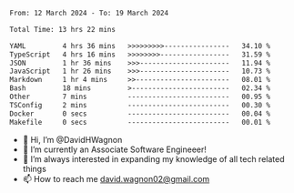 <!--START_SECTION:waka-->

```txt
From: 12 March 2024 - To: 19 March 2024

Total Time: 13 hrs 22 mins

YAML         4 hrs 36 mins   >>>>>>>>>----------------   34.10 %
TypeScript   4 hrs 16 mins   >>>>>>>>-----------------   31.59 %
JSON         1 hr 36 mins    >>>----------------------   11.94 %
JavaScript   1 hr 26 mins    >>>----------------------   10.73 %
Markdown     1 hr 4 mins     >>-----------------------   08.01 %
Bash         18 mins         >------------------------   02.34 %
Other        7 mins          -------------------------   00.95 %
TSConfig     2 mins          -------------------------   00.30 %
Docker       0 secs          -------------------------   00.04 %
Makefile     0 secs          -------------------------   00.01 %
```

<!--END_SECTION:waka-->

- 👋 Hi, I’m @DavidHWagnon
- 👀 I’m currently an Associate Software Engineeer!
- 🌱 I’m always interested in expanding my knowledge of all tech related things
- 📫 How to reach me david.wagnon02@gmail.com

<!---
DavidHWagnon/DavidHWagnon is a ✨ special ✨ repository because its `README.md` (this file) appears on your GitHub profile.
You can click the Preview link to take a look at your changes.
--->
